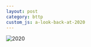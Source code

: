 ```yaml
---
layout: post
category: bttp
custom_js: a-look-back-at-2020
---
```


![2020](https://khjzzm.github.io/assets/image/wakatime/2020.png)